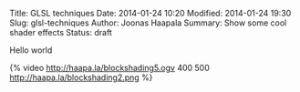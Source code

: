 Title: GLSL techniques
Date: 2014-01-24 10:20
Modified: 2014-01-24 19:30
Slug: glsl-techniques
Author: Joonas Haapala
Summary: Show some cool shader effects
Status: draft

Hello world

{% video http://haapa.la/blockshading5.ogv 400 500 http://haapa.la/blockshading2.png %}


